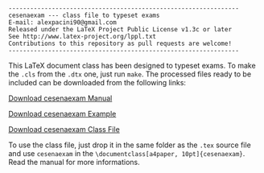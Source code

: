 ```
----------------------------------------------------------------
cesenaexam --- class file to typeset exams
E-mail: alexpacini90@gmail.com
Released under the LaTeX Project Public License v1.3c or later
See http://www.latex-project.org/lppl.txt
Contributions to this repository as pull requests are welcome!
----------------------------------------------------------------
```

This LaTeX document class has been designed to typeset exams.
To make the ```.cls``` from the ```.dtx``` one, just run
```make```.
The processed files ready to be included can be downloaded from
the following links:

[Download cesenaexam Manual](https://alexpacini.github.io/cesenaexam/build/cesenaexam.pdf)

[Download cesenaexam Example](https://alexpacini.github.io/cesenaexam/build/cesenaexam_example.pdf)

<a href="https://alexpacini.github.io/cesenaexam/build/cesenaexam.cls" download="cesenaexam.cls">Download cesenaexam Class File</a>

To use the class file, just drop it in the same folder as the ```.tex``` source file and use ```cesenaexam``` in the
```\documentclass[a4paper, 10pt]{cesenaexam}```.
Read the manual for more informations.



